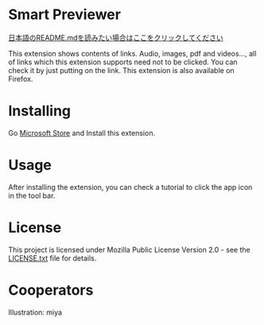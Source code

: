 ﻿# Smart Previewer
[日本語のREADME.mdを読みたい場合はここをクリックしてください](README_ja.md)

This extension shows contents of links. Audio, images, pdf and videos..., all of links which this extension supports need not to be clicked. You can check it by just putting on the link.
This extension is also available on Firefox.

# Installing
Go [Microsoft Store](https://microsoftedge.microsoft.com/addons/detail/smart-previewer/hefgfpiimkjigfmankeopiofohpfemhm) and Install this extension.

# Usage
After installing the extension, you can check a tutorial to click the app icon in the tool bar.

# License
This project is licensed under Mozilla Public License Version 2.0 - see the [LICENSE.txt](LICENSE.txt) file for details.

# Cooperators
Illustration: miya
